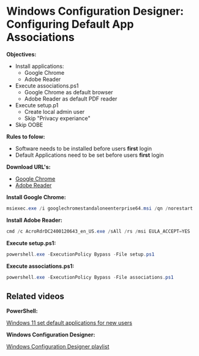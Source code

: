 # Windows Configuration Designer: Configuring Default App Associations

<b>Objectives:</b>

* Install applications:
    * Google Chrome
    * Adobe Reader
* Execute associations.ps1
    * Google Chrome as default browser
    * Adobe Reader as default PDF reader
* Execute setup.p1
    * Create local admin user
    * Skip "Privacy experiance"
* Skip OOBE

<b>Rules to folow:</b>

* Software needs to be installed before users <b>first</b> login
* Default Applications need to be set before users <b>first</b> login

<b>Download URL's:</b>

* [Google Chrome](https://chromeenterprise.google/browser/download/#windows-tab)
* [Adobe Reader](https://get.adobe.com/reader/enterprise/)

<b>Install Google Chrome:</b>

```powershell
msiexec.exe /i googlechromestandaloneenterprise64.msi /qn /norestart
```

<b>Install Adobe Reader:</b>

```powershell
cmd /c AcroRdrDC2400120643_en_US.exe /sAll /rs /msi EULA_ACCEPT=YES
```

<b>Execute setup.ps1:</b>

```powershell
powershell.exe -ExecutionPolicy Bypass -File setup.ps1
```

<b>Execute associations.ps1:</b>

```powershell
powershell.exe -ExecutionPolicy Bypass -File associations.ps1
```

## Related videos

<b>PowerShell:</b>

[Windows 11 set default applications for new users]()

<b>Windows Configuration Designer:</b>

[Windows Configuration Designer playlist](https://www.youtube.com/playlist?list=PLVncjTDMNQ4SAh9zjdreUBYSzSf7L5IX2)